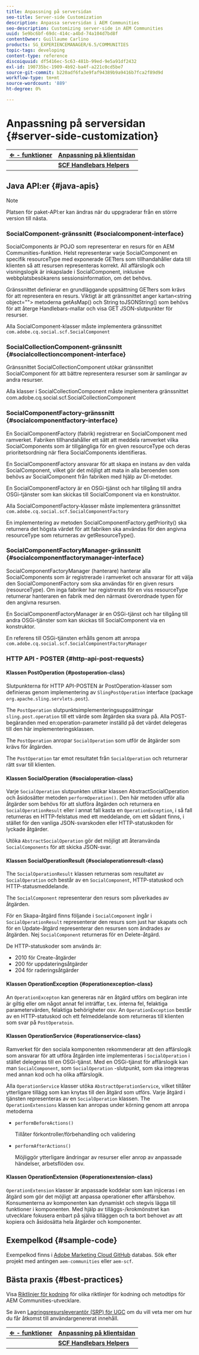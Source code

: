 ```yaml
---
title: Anpassning på serversidan
seo-title: Server-side Customization
description: Anpassa serversidan i AEM Communities
seo-description: Customizing server-side in AEM Communities
uuid: 5e9bc6bf-69dc-414c-a4bd-74a104d7bd8f
contentOwner: Guillaume Carlino
products: SG_EXPERIENCEMANAGER/6.5/COMMUNITIES
topic-tags: developing
content-type: reference
discoiquuid: df5416ec-5c63-481b-99ed-9e5a91df2432
exl-id: 190735bc-1909-4b92-ba4f-a221c0cd5be7
source-git-commit: b220adf6fa3e9faf94389b9a9416b7fca2f89d9d
workflow-type: tm+mt
source-wordcount: '889'
ht-degree: 0%

---
```


# Anpassning på serversidan {#server-side-customization}

| **[⇐ - funktioner](essentials.md)** | **[Anpassning på klientsidan](client-customize.md)** |
|---|---|
|  | **[SCF Handlebars Helpers](handlebars-helpers.md)** |

## Java API:er {#java-apis}

>[!NOTE]
>
>Platsen för paket-API:er kan ändras när du uppgraderar från en större version till nästa.

### SocialComponent-gränssnitt {#socialcomponent-interface}

SocialComponents är POJO som representerar en resurs för en AEM Communities-funktion. Helst representerar varje SocialComponent en specifik resourceType med exponerade GETters som tillhandahåller data till klienten så att resursen representeras korrekt. All affärslogik och visningslogik är inkapslade i SocialComponent, inklusive webbplatsbesökarens sessionsinformation, om det behövs.

Gränssnittet definierar en grundläggande uppsättning GETters som krävs för att representera en resurs. Viktigt är att gränssnittet anger kartan&lt;string object=&quot;&quot;> metoderna getAsMap() och String toJSONString() som behövs för att återge Handlebars-mallar och visa GET JSON-slutpunkter för resurser.

Alla SocialComponent-klasser måste implementera gränssnittet `com.adobe.cq.social.scf.SocialComponent`

### SocialCollectionComponent-gränssnitt {#socialcollectioncomponent-interface}

Gränssnittet SocialCollectionComponent utökar gränssnittet SocialComponent för att bättre representera resurser som är samlingar av andra resurser.

Alla klasser i SocialCollectionComponent måste implementera gränssnittet com.adobe.cq.social.scf.SocialCollectionComponent

### SocialComponentFactory-gränssnitt {#socialcomponentfactory-interface}

En SocialComponentFactory (fabrik) registrerar en SocialComponent med ramverket. Fabriken tillhandahåller ett sätt att meddela ramverket vilka SocialComponents som är tillgängliga för en given resourceType och deras prioritetsordning när flera SocialComponents identifieras.

En SocialComponentFactory ansvarar för att skapa en instans av den valda SocialComponent, vilket gör det möjligt att mata in alla beroenden som behövs av SocialComponent från fabriken med hjälp av DI-metoder.

En SocialComponentFactory är en OSGi-tjänst och har tillgång till andra OSGi-tjänster som kan skickas till SocialComponent via en konstruktor.

Alla SocialComponentFactory-klasser måste implementera gränssnittet `com.adobe.cq.social.scf.SocialComponentFactory`

En implementering av metoden SocialComponentFactory.getPriority() ska returnera det högsta värdet för att fabriken ska användas för den angivna resourceType som returneras av getResourceType().

### SocialComponentFactoryManager-gränssnitt {#socialcomponentfactorymanager-interface}

SocialComponentFactoryManager (hanterare) hanterar alla SocialComponents som är registrerade i ramverket och ansvarar för att välja den SocialComponentFactory som ska användas för en given resurs (resourceType). Om inga fabriker har registrerats för en viss resourceType returnerar hanteraren en fabrik med den närmast överordnade typen för den angivna resursen.

En SocialComponentFactoryManager är en OSGi-tjänst och har tillgång till andra OSGi-tjänster som kan skickas till SocialComponent via en konstruktor.

En referens till OSGi-tjänsten erhålls genom att anropa `com.adobe.cq.social.scf.SocialComponentFactoryManager`

### HTTP API - POSTER {#http-api-post-requests}

#### Klassen PostOperation {#postoperation-class}

Slutpunkterna för HTTP API-POSTEN är PostOperation-klasser som definieras genom implementering av `SlingPostOperation` interface (package `org.apache.sling.servlets.post`).

The `PostOperation` slutpunktsimplementeringsuppsättningar `sling.post.operation` till ett värde som åtgärden ska svara på. Alla POST-begäranden med en:operation-parameter inställd på det värdet delegeras till den här implementeringsklassen.

The `PostOperation` anropar `SocialOperation` som utför de åtgärder som krävs för åtgärden.

The `PostOperation` tar emot resultatet från `SocialOperation` och returnerar rätt svar till klienten.

#### Klassen SocialOperation {#socialoperation-class}

Varje `SocialOperation` slutpunkten utökar klassen AbstractSocialOperation och åsidosätter metoden `performOperation()`. Den här metoden utför alla åtgärder som behövs för att slutföra åtgärden och returnera en `SocialOperationResult` eller i annat fall kasta en `OperationException`, i så fall returneras en HTTP-felstatus med ett meddelande, om ett sådant finns, i stället för den vanliga JSON-svarskoden eller HTTP-statuskoden för lyckade åtgärder.

Utöka `AbstractSocialOperation` gör det möjligt att återanvända `SocialComponents` för att skicka JSON-svar.

#### Klassen SocialOperationResult {#socialoperationresult-class}

The `SocialOperationResult` klassen returneras som resultatet av `SocialOperation` och består av en `SocialComponent`, HTTP-statuskod och HTTP-statusmeddelande.

The `SocialComponent` representerar den resurs som påverkades av åtgärden.

För en Skapa-åtgärd finns följande i `SocialComponent` ingår i `SocialOperationResult` representerar den resurs som just har skapats och för en Update-åtgärd representerar den resursen som ändrades av åtgärden. Nej `SocialComponent` returneras för en Delete-åtgärd.

De HTTP-statuskoder som används är:

* 2010 för Create-åtgärder
* 200 för uppdateringsåtgärder
* 204 för raderingsåtgärder

#### Klassen OperationException {#operationexception-class}

An `OperationExcepton` kan genereras när en åtgärd utförs om begäran inte är giltig eller om något annat fel inträffar, t.ex. interna fel, felaktiga parametervärden, felaktiga behörigheter osv. An `OperationException` består av en HTTP-statuskod och ett felmeddelande som returneras till klienten som svar på `PostOperatoin`.

#### Klassen OperationService {#operationservice-class}

Ramverket för den sociala komponenten rekommenderar att den affärslogik som ansvarar för att utföra åtgärden inte implementeras i `SocialOperation` i stället delegeras till en OSGi-tjänst. Med en OSGi-tjänst för affärslogik kan man `SocialComponent`, som `SocialOperation` -slutpunkt, som ska integreras med annan kod och ha olika affärslogik.

Alla `OperationService` klasser utöka `AbstractOperationService`, vilket tillåter ytterligare tillägg som kan knytas till den åtgärd som utförs. Varje åtgärd i tjänsten representeras av en `SocialOperation` klassen. The `OperationExtensions` klassen kan anropas under körning genom att anropa metoderna

* `performBeforeActions()`

   Tillåter förkontroller/förbehandling och validering
* `performAfterActions()`

   Möjliggör ytterligare ändringar av resurser eller anrop av anpassade händelser, arbetsflöden osv.

#### Klassen OperationExtension {#operationextension-class}

`OperationExtension` klasser är anpassade koddelar som kan injiceras i en åtgärd som gör det möjligt att anpassa operationer efter affärsbehov. Konsumenterna av komponenten kan dynamiskt och stegvis lägga till funktioner i komponenten. Med hjälp av tilläggs-/krokmönstret kan utvecklare fokusera enbart på själva tilläggen och ta bort behovet av att kopiera och åsidosätta hela åtgärder och komponenter.

## Exempelkod {#sample-code}

Exempelkod finns i [Adobe Marketing Cloud GitHub](https://github.com/Adobe-Marketing-Cloud) databas. Sök efter projekt med antingen `aem-communities` eller `aem-scf`.

## Bästa praxis {#best-practices}

Visa [Riktlinjer för kodning](code-guide.md) för olika riktlinjer för kodning och metodtips för AEM Communities-utvecklare.

Se även [Lagringsresursleverantör (SRP) för UGC](srp.md) om du vill veta mer om hur du får åtkomst till användargenererat innehåll.

| **[⇐ - funktioner](essentials.md)** | **[Anpassning på klientsidan](client-customize.md)** |
|---|---|
|  | **[SCF Handlebars Helpers](handlebars-helpers.md)** |
